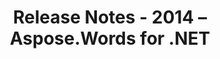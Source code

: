 ﻿---
title: Release Notes - 2014 – Aspose.Words for .NET
articleTitle: Release Notes - 2014
linktitle: Release Notes - 2014
description: "Release Notes - 2014 – learn about the latest updates and fixes."
type: docs
weight: 70
url: /net/release-notes-2014/
---



